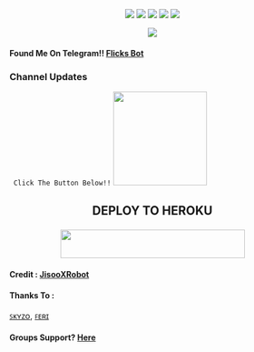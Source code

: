 
<p align="center">
    <a href="https://github.com/ridho17-ind/FlicksXRobot"> <img src="https://img.shields.io/github/repo-size/noob-kittu/YoneRobot?color=orange&logo=github&logoColor=green&style=for-the-badge" /></a>
    <a href="https://github.com/ridho17-ind/FlicksXRobot/commits"> <img src="https://img.shields.io/github/last-commit/noob-kittu/YoneRobot?color=blue&logo=github&logoColor=green&style=for-the-badge" /></a>
    <a href="https://github.com/ridho17-ind/FlicksXRobot/issues"> <img src="https://img.shields.io/github/issues/noob-kittu/YoneRobot?color=blueviolet&logo=github&logoColor=green&style=for-the-badge" /></a>
    <a href="https://github.com/ridho17-ind/FlicksXRobot/network/members"> <img src="https://img.shields.io/github/forks/noob-kittu/YoneRobot?color=red&logo=github&logoColor=green&style=for-the-badge" /></a>  
    <a href="https://pypi.org/project/Telethon/"> <img src="https://img.shields.io/pypi/v/telethon?color=yellow&label=telethon&logo=python&logoColor=green&style=for-the-badge" /></a>
</p>

<p align="center">
  <img src="https://telegra.ph/file/4bb90f1c2e3eef976b76f.jpg">
</p>

#### Found Me On Telegram!! [Flicks Bot](https://t.me/Flicks_Manager_Bot)
### Channel Updates
`
Click The Button Below!!`
   <a href="https://t.me/SadRoomsInfo"><img src="https://img.shields.io/badge/Channel%20%3F-Here-green?&style=flat-square?&logo=telegram" width=165px></a></p>




## <p align="center">DEPLOY TO HEROKU</p>

<p align="center"><a href="https://heroku.com/deploy?template=https://github.com/ridho17-ind/FlicksXRobot">
  <img src="https://img.shields.io/badge/Deploy%20To%20Heroku-aqua?style=flat&logo=heroku" width="325" height="50.100" /></a></p>

#### Credit : [JisooXRobot](https://github.com/FeriEXP/JisooXRobot)

#### Thanks To :
 [ꜱᴋʏᴢᴏ](https://github.com/ridho17-ind),
 [ꜰᴇʀɪ](https://github.com/FeriEXP)

#### Groups Support? [Here](https://t.me/SADROOMSCHAT)

